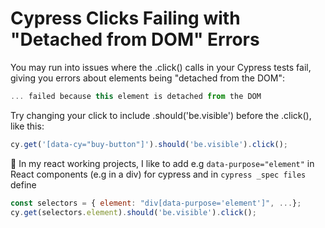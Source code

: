 # Cypress Clicks Failing with "Detached from DOM" Errors

You may run into issues where the .click() calls in your Cypress tests fail, giving you errors about elements being "detached from the DOM":

```jsx
... failed because this element is detached from the DOM
```

Try changing your click to include .should('be.visible') before the .click(), like this:

```jsx
cy.get('[data-cy="buy-button"]').should('be.visible').click();
```

🎨 In my react working projects, I like to add e.g `data-purpose="element"` in React components (e.g in a div) for cypress
and in `cypress _spec files` define

```jsx
const selectors = { element: "div[data-purpose='element']", ...};
cy.get(selectors.element).should('be.visible').click();
```
